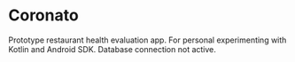 # Coronato

Prototype restaurant health evaluation app. For personal experimenting with Kotlin and Android SDK. Database connection not active.
